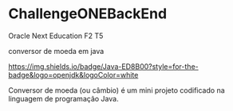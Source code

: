 # ChallengeONEBackEnd
Oracle Next Education F2 T5


conversor de moeda em java

https://img.shields.io/badge/Java-ED8B00?style=for-the-badge&logo=openjdk&logoColor=white
	

Conversor de moeda (ou câmbio) é um mini projeto codificado na linguagem de programação Java. 



